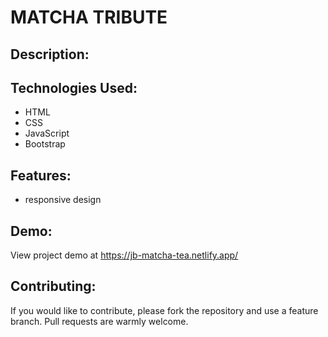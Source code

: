 # MATCHA TRIBUTE

## Description:

## Technologies Used:

- HTML
- CSS
- JavaScript
- Bootstrap

## Features:

- responsive design

## Demo:

View project demo at https://jb-matcha-tea.netlify.app/

## Contributing:

If you would like to contribute, please fork the repository and use a feature branch. Pull requests are warmly welcome.
